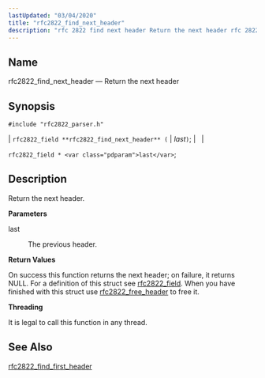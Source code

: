 ```yaml
---
lastUpdated: "03/04/2020"
title: "rfc2822_find_next_header"
description: "rfc 2822 find next header Return the next header rfc 2822 field rfc 2822 find next header last rfc 2822 field last Return the next header last The previous header On success this function returns the next header on failure it returns NULL For a definition of this struct see..."
---
```


<a name="apis.rfc2822_find_next_header"></a> 
## Name

rfc2822_find_next_header — Return the next header

## Synopsis

`#include "rfc2822_parser.h"`

| `rfc2822_field **rfc2822_find_next_header** (` | <var class="pdparam">last</var>`)`; |   |

`rfc2822_field * <var class="pdparam">last</var>`;<a name="idp58611104"></a> 
## Description

Return the next header.

**<a name="idp58612304"></a> Parameters**

<dl class="variablelist">

<dt>last</dt>

<dd>

The previous header.

</dd>

</dl>

**<a name="idp58615040"></a> Return Values**

On success this function returns the next header; on failure, it returns NULL. For a definition of this struct see [rfc2822_field](/momentum/3/3-api/structs-rfc-2822-field). When you have finished with this struct use [rfc2822_free_header](/momentum/3/3-api/apis-rfc-2822-free-header) to free it.

**<a name="idp58617552"></a> Threading**

It is legal to call this function in any thread.

<a name="idp58618656"></a> 
## See Also

[rfc2822_find_first_header](/momentum/3/3-api/apis-rfc-2822-find-first-header)